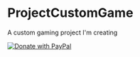 # ProjectCustomGame
 A custom gaming project I'm creating

<a href="https://www.paypal.com/cgi-bin/webscr?cmd=_s-xclick&hosted_button_id=FC69PRU9X4Z86">
  <img src="https://raw.githubusercontent.com/stefan-niedermann/paypal-donate-button/master/paypal-donate-button.png" alt="Donate with PayPal" />
</a>
